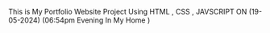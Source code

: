 This is My Portfolio Website Project Using HTML , CSS , JAVSCRIPT ON (19-05-2024) (06:54pm Evening In My Home )


